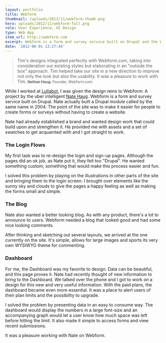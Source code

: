 ```yaml
---
layout: portfolio
title: Webform
thumbnail: /uploads/2012/11/webform-thumb.png
hero: uploads/2012/11/webform-full.png
role: User Experience, UI Design
type: Web App
item_url: http://webform.com
excerpt: Webform is a form and survey service built on Drupal and the Webform module by Nate Haug.
date: '2012-06-01 13:27:44'
---
```

>Tim's designs integrated perfectly with Webform.com, taking into consideration our existing styles but elaborating in an "outside the box" approach. Tim helped take our site in a new direction to improve not only the look but also the usability. It was a pleasure to work with Tim.
  <small><strong>Nathan Haug</strong>, Founder, Webform.com</small>

While I worked at [Lullabot](http://www.lullabot.com), I was given the design reins to Webform: A project by the uber intelligent [Nate Haug](http://twitter.com/quicksketch). Webform is a form and survey service built on Drupal. Nate actually built a Drupal module called by the same name in 2004. The point of the site was to make it easier for people to create forms or surveys without having to create a website.

Nate had already established a brand and wanted design work that could build upon and strengthen it. He provided me with assets and a set of swatches to get acquainted with and I got straight to work.

### The Login Flows

My first task was to re-design the login and sign-up pages. Although the pages did an ok job, as Nate put it, they felt too "Drupal". He wanted something custom; something that would make this process easier and fun.

I solved this problem by playing on the illustrations in other parts of the site and bringing them to the login screen. I brought over elements like the sunny sky and clouds to give the pages a happy feeling as well as making the forms small and simple.

### The Blog

Nate also wanted a better looking blog. As with any product, there's a lot to announce to users. Webform needed a blog that looked good and had some nice looking comments.

After thinking and sketching out several layouts, we arrived at the one currently on the site. It's simple, allows for large images and sports its very own WYSIWYG theme for commenting.

### Dashboard
For me, the Dashboard was my favorite to design. Data can be beautiful, and this page proves it. Nate had recently thought of new information to bring to the Dashboard. We talked over the phone and I got to work on a design for this new and very useful information. With the paid plans, the dashboard became even more essential. It was a place to alert users of their plan limits and the possibility to upgrade.

I solved the problem by presenting data in an easy to consume way. The dashboard would display the numbers in a large font-size and an accompanying graph would let a user know how much space was left before hitting the limit. It also made it simple to access forms and view recent submissions.

It was a pleasure working with Nate on Webform.
